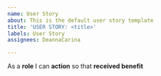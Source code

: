 ```yaml
---
name: User Story
about: This is the default user story template
title: 'USER STORY: <title>'
labels: User Story
assignees: DeannaCarina

---
```


As a **role** I can **action** so that **received benefit**

